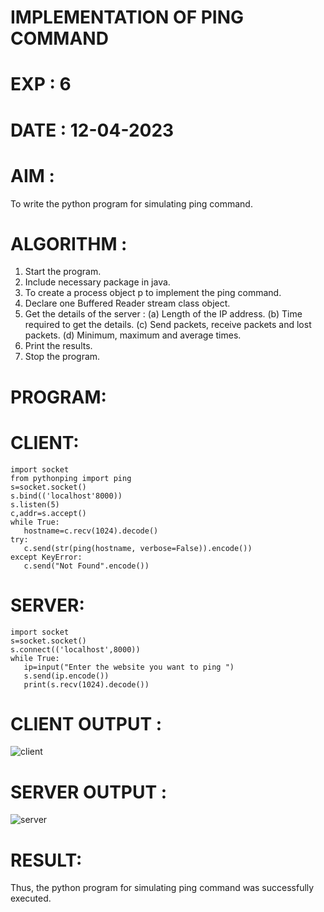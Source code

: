 # IMPLEMENTATION OF PING COMMAND

# EXP : 6
# DATE : 12-04-2023
# AIM :
To write the python program for simulating ping command.
# ALGORITHM :
1. Start the program.
2. Include necessary package in java.
3. To create a process object p to implement the ping command.
4. Declare one Buffered Reader stream class object.
5. Get the details of the server : 
(a) Length of the IP address.
(b) Time required to get the details.
(c) Send packets, receive packets and lost packets.
(d) Minimum, maximum and average times.
6. Print the results.
7. Stop the program.
# PROGRAM:
# CLIENT:
```python3
import socket
from pythonping import ping
s=socket.socket()
s.bind(('localhost'8000))
s.listen(5)
c,addr=s.accept()
while True:
   hostname=c.recv(1024).decode()
try:
   c.send(str(ping(hostname, verbose=False)).encode())
except KeyError:
   c.send("Not Found".encode())
```
# SERVER:
```python3
import socket
s=socket.socket()
s.connect(('localhost',8000))
while True:
   ip=input("Enter the website you want to ping ")
   s.send(ip.encode())
   print(s.recv(1024).decode())
```

# CLIENT OUTPUT :


![client](https://github.com/Skanthasishanth/EX-6/assets/118298456/5ffd2602-600b-4562-b290-dc013d9fe7bf)

# SERVER OUTPUT :


![server](https://github.com/Skanthasishanth/EX-6/assets/118298456/7c9f475c-2da0-4b2b-aacc-c99aabe90dcb)


# RESULT:
Thus, the python program for simulating ping command was successfully executed.
